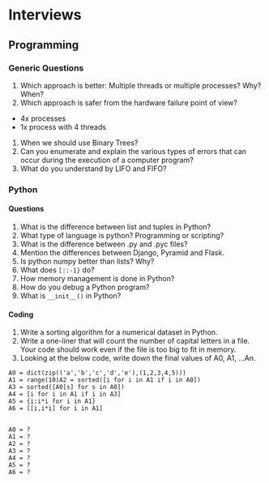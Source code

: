 # Interviews

## Programming

### Generic Questions

1. Which approach is better: Multiple threads or multiple processes? Why? When?
1. Which approach is safer from the hardware failure point of view?
  - 4x processes 
  - 1x process with 4 threads 

1. When we should use Binary Trees?
1. Can you enumerate and explain the various types of errors that can occur during the execution of a computer program?
1. What do you understand by LIFO and FIFO?

### Python

#### Questions

1. What is the difference between list and tuples in Python?
1. What type of language is python? Programming or scripting?
1. What is the difference between .py and .pyc files?
1. Mention the differences between Django, Pyramid and Flask.
1. Is python numpy better than lists? Why?
1. What does `[::-1}` do?
1. How memory management is done in Python?
1. How do you debug a Python program?
1. What is `__init__()` in Python?

#### Coding

1. Write a sorting algorithm for a numerical dataset in Python.
1. Write a one-liner that will count the number of capital letters in a file. Your code should work even if the file is too big to fit in memory.
1. Looking at the below code, write down the final values of A0, A1, …An.
```
A0 = dict(zip(('a','b','c','d','e'),(1,2,3,4,5)))
A1 = range(10)A2 = sorted([i for i in A1 if i in A0])
A3 = sorted([A0[s] for s in A0])
A4 = [i for i in A1 if i in A3]
A5 = {i:i*i for i in A1}
A6 = [[i,i*i] for i in A1]


A0 = ?
A1 = ?
A2 = ?
A3 = ?
A4 = ?
A5 = ?
A6 = ?
```
